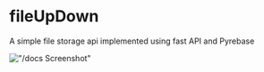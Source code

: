 # fileUpDown
A simple file storage api implemented using fast API and Pyrebase

!["/docs Screenshot"]("Ss.png")
